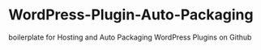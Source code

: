 # WordPress-Plugin-Auto-Packaging
boilerplate for Hosting and Auto Packaging WordPress Plugins on Github
